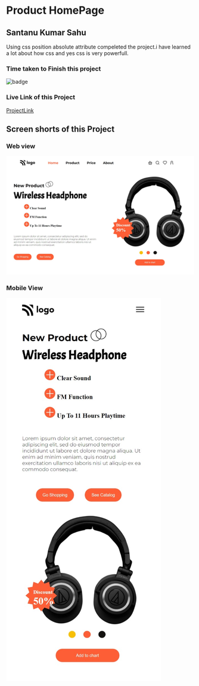 # Product HomePage

## Santanu Kumar Sahu

Using css position absolute attribute compeleted the project.i have learned a lot about how css and yes css is very powerfull.  

### Time taken to Finish this project
![badge](https://img.shields.io/badge/Time%20Taken-4hr10min-brightgreen)

### Live Link of this Project
[ProjectLink](https://fsjswdproject07.netlify.app)

## Screen shorts of this Project

### Web view
![Web view](/screenshots/web-view.jpeg)

### Mobile View
![Mobile view](/screenshots/mobile-view.jpeg)